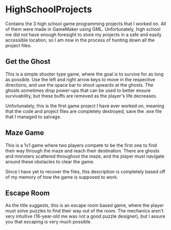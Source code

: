 # HighSchoolProjects
Contains the 3 high school game programming projects that I worked on. All of them were made in GameMaker using GML. Unfortunately, high school me did not have enough foresight to store my projects in a safe and easily accessible location, so I am now in the process of hunting down all the project files.

## Get the Ghost
This is a simple shooter type game, where the goal is to survive for as long as possible. Use the left and right arrow keys to move in the respective directions, and use the space bar to shoot upwards at the ghosts. The ghosts sometimes drop power-ups that can be used to better ensure survivability, but these buffs are removed as the player's life decreases.

Unfortunately, this is the first game project I have ever worked on, meaning that the code and project files are completely destroyed, save the .exe file that I managed to salvage.

## Maze Game
This is a 1v1 game where two players compete to be the first one to find their way through the maze and reach their destination. There are ghosts and monsters scattered throughout the maze, and the player must navigate around these obstacles to clear the game.

Since I have yet to recover the files, this description is completely based off of my memory of how the game is supposed to work.

## Escape Room
As the title suggests, this is an escape room based game, where the player must solve puzzles to find their way out of the room. The mechanics aren't very intuitive (16-year-old me was not a good puzzle designer), but I assure you that escaping is very much possible.